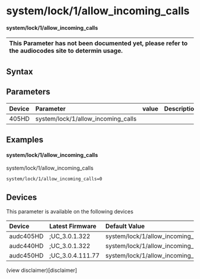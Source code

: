 ﻿---
description: system/lock/1/allow_incoming_calls
search: false
---

# system/lock/1/allow_incoming_calls

#### system/lock/1/allow_incoming_calls


| This Parameter has not been documented yet, please refer to the audiocodes site to determin usage.  | 
| :--- |

## Syntax

## Parameters
|Device|Parameter|value|Description|
|:---|:---|:---|:---|
| 405HD | system/lock/1/allow_incoming_calls |  |  |

## Examples
#### system/lock/1/allow_incoming_calls

system/lock/1/allow_incoming_calls

```
system/lock/1/allow_incoming_calls=0
```

## Devices
This parameter is available on the following devices

| Device | Latest Firmware | Default Value |
|:---|:---|:---|
| audc405HD | ;UC_3.0.1.322 | system/lock/1/allow_incoming_calls=0 
| audc440HD | ;UC_3.0.1.322 | system/lock/1/allow_incoming_calls=0 
| audc450HD | ;UC_3.0.4.111.77 | system/lock/1/allow_incoming_calls=0 

(view disclaimer)[disclaimer]
